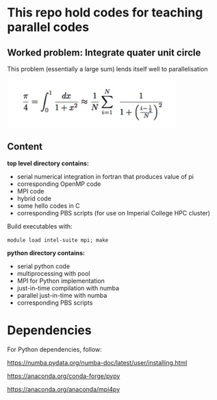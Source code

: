 
# This repo hold codes for teaching parallel codes

## Worked problem: Integrate quater unit circle

This problem (essentially a large sum) lends itself well to parallelisation

![underlying math](unit_circle_integration.png)

## Content

**top level directory contains:**
- serial numerical integration in fortran that produces value of pi
- corresponding OpenMP code
- MPI code
- hybrid code
- some hello codes in C
- corresponding PBS scripts (for use on Imperial College HPC cluster)


Build executables with:

`module load intel-suite mpi; make`


**python directory contains:**
- serial python code
- multiprocessing with pool
- MPI for Python implementation
- just-in-time compilation with numba
- parallel just-in-time with numba
- corresponding PBS scripts


# Dependencies

For Python dependencies, follow:

https://numba.pydata.org/numba-doc/latest/user/installing.html

https://anaconda.org/conda-forge/pypy 

https://anaconda.org/anaconda/mpi4py




